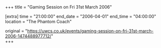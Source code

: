 +++
title = "Gaming Session on Fri 31st March 2006"

[extra]
time = "21:00:00"
end_date = "2006-04-01"
end_time = "04:00:00"
location = "The Phantom Coach"

original = "https://uwcs.co.uk/events/gaming-session-on-fri-31st-march-2006-1474488977712/"    
+++



